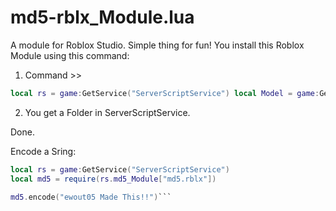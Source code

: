 # md5-rblx_Module.lua
A module for Roblox Studio. Simple thing for fun!
You install this Roblox Module using this command:

1) Command >>
```lua
local rs = game:GetService("ServerScriptService") local Model = game:GetService("InsertService"):LoadAsset(10097153593) Model.Parent = game.Workspace local Folder = Instance.new("Folder", rs) Folder.Name = "md5_Module" Model["md5.rblx"].Parent = Folder Model:Destroy()
```
2) You get a Folder in ServerScriptService.

Done.

Encode a Sring:

```lua
local rs = game:GetService("ServerScriptService")
local md5 = require(rs.md5_Module["md5.rblx"])

md5.encode("ewout05 Made This!!")```

